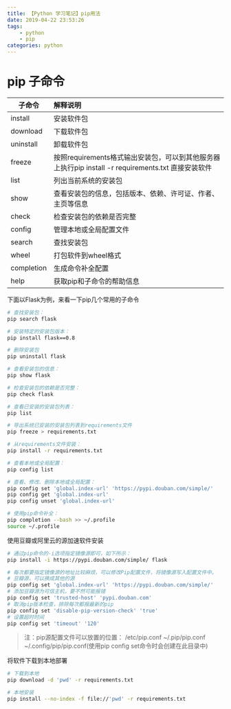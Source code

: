 ```yaml
---
title: 【Python 学习笔记】pip用法
date: 2019-04-22 23:53:26
tags: 
    - python
    - pip
categories: python
---
```

# pip 子命令
|子命令	|解释说明|
|---|:---|
|install|	安装软件包|
|download|	下载软件包|
|uninstall|	卸载软件包|
|freeze|	按照requirements格式输出安装包，可以到其他服务器上执行pip install -r requirements.txt 直接安装软件|
|list|	列出当前系统的安装包|
|show|	查看安装包的信息，包括版本、依赖、许可证、作者、主页等信息|
|check|	检查安装包的依赖是否完整|
|config|	管理本地或全局配置文件|
|search|	查找安装包|
|wheel|	打包软件到wheel格式|
|completion|	生成命令补全配置|
|help|	获取pip和子命令的帮助信息|

下面以Flask为例，来看一下pip几个常用的子命令

```bash
# 查找安装包：
pip search flask

# 安装特定的安装包版本：
pip install flask==0.8

# 删除安装包
pip uninstall flask

# 查看安装包的信息：
pip show flask

# 检查安装包的依赖是否完整：
pip check flask

# 查看已安装的安装包列表：
pip list

# 导出系统已安装的安装包列表到requirements文件
pip freeze > requirements.txt

# 从requirements文件安装：
pip install -r requirements.txt

# 查看本地或全局配置：
pip config list

# 查看、修改、删除本地或全局配置：
pip config set 'global.index-url' 'https://pypi.douban.com/simple/'
pip config get 'global.index-url' 
pip config unset 'global.index-url'

# 使用pip命令补全：
pip completion --bash >> ~/.profile
source ~/.profile
```

使用豆瓣或阿里云的源加速软件安装
```bash
# 通过pip命令的-i选项指定镜像源即可，如下所示：
pip install -i https://pypi.douban.com/simple/ flask

# 每次都要指定镜像源的地址比较麻烦，可以修改Pip配置文件，将镜像源写入配置文件中。
# 豆瓣源，可以换成其他的源
pip config set 'global.index-url' 'https://pypi.douban.com/simple/'
# 添加豆瓣源为可信主机，要不然可能报错
pip config set 'trusted-host' 'pypi.douban.com'
# 取消pip版本检查，排除每次都报最新的pip
pip config set 'disable-pip-version-check' 'true'
# 设置超时时间
pip config set 'timeout' '120'
```

> 注：pip源配置文件可以放置的位置：
> /etc/pip.conf
> ~/.pip/pip.conf
> ~/.config/pip/pip.conf(使用pip config set命令时会创建在此目录中)

将软件下载到本地部署
```bash
# 下载到本地
pip download -d 'pwd' -r requirements.txt 

# 本地安装
pip install --no-index -f file://'pwd' -r requirements.txt
```
